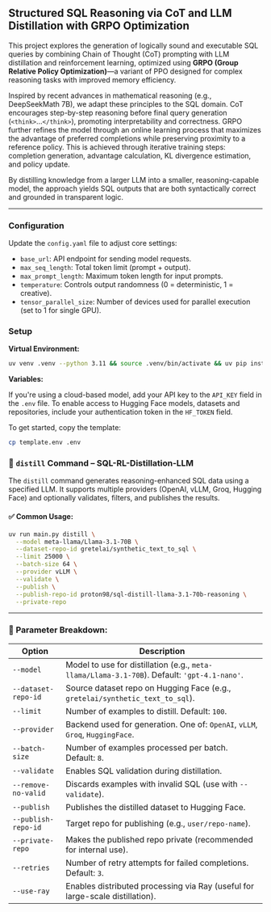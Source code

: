 ## Structured SQL Reasoning via CoT and LLM Distillation with GRPO Optimization

This project explores the generation of logically sound and executable SQL queries by combining Chain of Thought (CoT) prompting with LLM distillation and reinforcement learning, optimized using **GRPO (Group Relative Policy Optimization)**—a variant of PPO designed for complex reasoning tasks with improved memory efficiency.

Inspired by recent advances in mathematical reasoning (e.g., DeepSeekMath 7B), we adapt these principles to the SQL domain. CoT encourages step-by-step reasoning before final query generation (`<think>`...`</think>`), promoting interpretability and correctness. GRPO further refines the model through an online learning process that maximizes the advantage of preferred completions while preserving proximity to a reference policy. This is achieved through iterative training steps: completion generation, advantage calculation, KL divergence estimation, and policy update.

By distilling knowledge from a larger LLM into a smaller, reasoning-capable model, the approach yields SQL outputs that are both syntactically correct and grounded in transparent logic.

---

### Configuration

Update the `config.yaml` file to adjust core settings:

* `base_url`: API endpoint for sending model requests.
* `max_seq_length`: Total token limit (prompt + output).
* `max_prompt_length`: Maximum token length for input prompts.
* `temperature`: Controls output randomness (0 = deterministic, 1 = creative).
* `tensor_parallel_size`: Number of devices used for parallel execution (set to 1 for single GPU).


### Setup

**Virtual Environment:**
```bash
uv venv .venv --python 3.11 && source .venv/bin/activate && uv pip install --upgrade pip
```

**Variables:**

If you're using a cloud-based model, add your API key to the `API_KEY` field in the `.env` file.
To enable access to Hugging Face models, datasets and repositories, include your authentication token in the `HF_TOKEN` field.

To get started, copy the template:

```bash
cp template.env .env
```

### 🔧 `distill` Command – SQL-RL-Distillation-LLM

The `distill` command generates reasoning-enhanced SQL data using a specified LLM. It supports multiple providers (OpenAI, vLLM, Groq, Hugging Face) and optionally validates, filters, and publishes the results.

#### ✅ Common Usage:

```bash
uv run main.py distill \
  --model meta-llama/Llama-3.1-70B \
  --dataset-repo-id gretelai/synthetic_text_to_sql \
  --limit 25000 \
  --batch-size 64 \
  --provider vLLM \
  --validate \
  --publish \
  --publish-repo-id proton98/sql-distill-llama-3.1-70b-reasoning \
  --private-repo
```

---

### 📝 Parameter Breakdown:

| Option              | Description                                                                                  |
|---------------------|----------------------------------------------------------------------------------------------|
| `--model`           | Model to use for distillation (e.g., `meta-llama/Llama-3.1-70B`). Default: `'gpt-4.1-nano'`. |
| `--dataset-repo-id` | Source dataset repo on Hugging Face (e.g., `gretelai/synthetic_text_to_sql`).                |
| `--limit`           | Number of examples to distill. Default: `100`.                                               |
| `--provider`        | Backend used for generation. One of: `OpenAI`, `vLLM`, `Groq`, `HuggingFace`.                |
| `--batch-size`      | Number of examples processed per batch. Default: `8`.                                        |
| `--validate`        | Enables SQL validation during distillation.                                                  |
| `--remove-no-valid` | Discards examples with invalid SQL (use with `--validate`).                                  |
| `--publish`         | Publishes the distilled dataset to Hugging Face.                                             |
| `--publish-repo-id` | Target repo for publishing (e.g., `user/repo-name`).                                         |
| `--private-repo`    | Makes the published repo private (recommended for internal use).                             |
| `--retries`         | Number of retry attempts for failed completions. Default: `3`.                               |
| `--use-ray`         | Enables distributed processing via Ray (useful for large-scale distillation).                |
